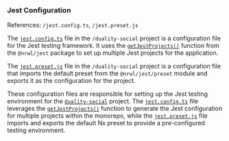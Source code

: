 ### Jest Configuration
References: `/jest.config.ts`, `/jest.preset.js`

The [`jest.config.ts`](/jest.config.ts#L0) file in the `/duality-social` project is a configuration file for the Jest testing framework. It uses the [`getJestProjects()`](/jest.config.ts#L1) function from the `@nrwl/jest` package to set up multiple Jest projects for the application.

The [`jest.preset.js`](/jest.preset.js#L0) file in the `/duality-social` project is a configuration file that imports the default preset from the `@nrwl/jest/preset` module and exports it as the configuration for the project.

These configuration files are responsible for setting up the Jest testing environment for the [`duality-social`](/libs/duality-social-lib/src/lib/duality-social-lib.ts#L0) project. The [`jest.config.ts`](/jest.config.ts#L0) file leverages the [`getJestProjects()`](/jest.config.ts#L1) function to generate the Jest configuration for multiple projects within the monorepo, while the [`jest.preset.js`](/jest.preset.js#L0) file imports and exports the default Nx preset to provide a pre-configured testing environment.